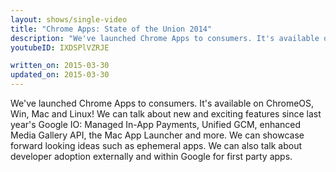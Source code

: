 ```yaml
---
layout: shows/single-video
title: "Chrome Apps: State of the Union 2014"
description: "We've launched Chrome Apps to consumers. It's available on ChromeOS, Win, Mac and Linux! We can talk about new and exciting features since last year's Google IO: Managed In-App Payments, Unified GCM, enhanced Media Gallery API, the Mac App Launcher and more. We can showcase forward looking ideas such as ephemeral apps. We can also talk about developer adoption externally and within Google for first party apps."
youtubeID: IXDSPlVZRJE

written_on: 2015-03-30
updated_on: 2015-03-30
---
```


We've launched Chrome Apps to consumers. It's available on ChromeOS, Win, Mac and Linux! We can talk about new and exciting features since last year's Google IO: Managed In-App Payments, Unified GCM, enhanced Media Gallery API, the Mac App Launcher and more. We can showcase forward looking ideas such as ephemeral apps. We can also talk about developer adoption externally and within Google for first party apps.
